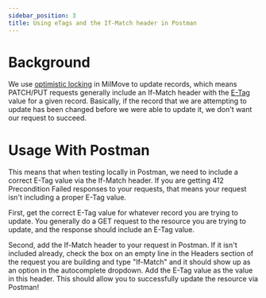 ```yaml
---
sidebar_position: 3
title: Using eTags and the If-Match header in Postman
---
```


# Background

We use [optimistic locking](use-optimistic-locking.md) in MilMove to update records, which means PATCH/PUT requests generally include an If-Match header with the [E-Tag](https://en.wikipedia.org/wiki/HTTP_ETag) value for a given record. Basically, if the record that we are attempting to update has been changed before we were able to update it, we don't want our request to succeed.

# Usage With Postman

This means that when testing locally in Postman, we need to include a correct E-Tag value via the If-Match header. If you are getting 412 Precondition Failed responses to your requests, that means your request isn't including a proper E-Tag value.

First, get the correct E-Tag value for whatever record you are trying to update. You generally do a GET request to the resource you are trying to update, and the response should include an E-Tag value.

Second, add the If-Match header to your request in Postman. If it isn't included already, check the box on an empty line in the Headers section of the request you are building and type "If-Match" and it should show up as an option in the autocomplete dropdown. Add the E-Tag value as the value in this header. This should allow you to successfully update the resource via Postman!
